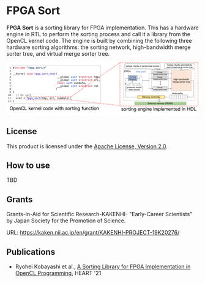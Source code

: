 # FPGA Sort
**FPGA Sort** is a sorting library for FPGA implementation.
This has a hardware engine in RTL to perform the sorting process and call it a library from the OpenCL kernel code.
The engine is built by combining the following three hardware sorting algorithms: the sorting network, high-bandwidth merge sorter tree, and virtual merge sorter tree.

![fpga_sort.png](img/fpga_sort.png)
## License
This product is licensed under the [Apache License, Version 2.0](https://www.apache.org/licenses/LICENSE-2.0).

## How to use
TBD

## Grants

Grants-in-Aid for Scientific Research-KAKENHI- "Early-Career Scientists" by Japan Society for the Promotion of Science.

URL: <https://kaken.nii.ac.jp/en/grant/KAKENHI-PROJECT-19K20276/>

## Publications

- Ryohei Kobayashi et al., [A Sorting Library for FPGA Implementation in OpenCL Programming](https://doi.org/10.1145/3468044.3468054), HEART '21
